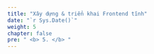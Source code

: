 ```yaml
---
title: "Xây dựng & triển khai Frontend tĩnh"
date: "`r Sys.Date()`"
weight: 5
chapter: false
pre: " <b> 5. </b> "
---
```

